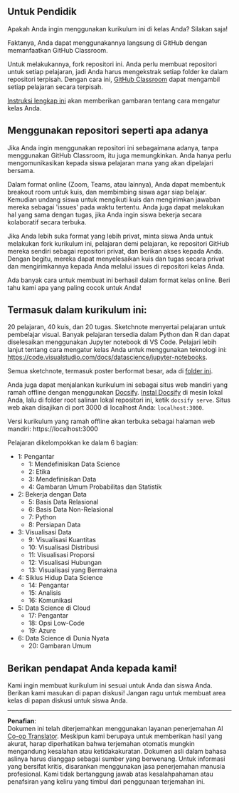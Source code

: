 <!--
CO_OP_TRANSLATOR_METADATA:
{
  "original_hash": "f7440be10c17a8a9262713af3d2818a9",
  "translation_date": "2025-09-06T19:59:18+00:00",
  "source_file": "for-teachers.md",
  "language_code": "id"
}
-->
## Untuk Pendidik

Apakah Anda ingin menggunakan kurikulum ini di kelas Anda? Silakan saja!

Faktanya, Anda dapat menggunakannya langsung di GitHub dengan memanfaatkan GitHub Classroom.

Untuk melakukannya, fork repositori ini. Anda perlu membuat repositori untuk setiap pelajaran, jadi Anda harus mengekstrak setiap folder ke dalam repositori terpisah. Dengan cara ini, [GitHub Classroom](https://classroom.github.com/classrooms) dapat mengambil setiap pelajaran secara terpisah.

[Instruksi lengkap ini](https://github.blog/2020-03-18-set-up-your-digital-classroom-with-github-classroom/) akan memberikan gambaran tentang cara mengatur kelas Anda.

## Menggunakan repositori seperti apa adanya

Jika Anda ingin menggunakan repositori ini sebagaimana adanya, tanpa menggunakan GitHub Classroom, itu juga memungkinkan. Anda hanya perlu mengomunikasikan kepada siswa pelajaran mana yang akan dipelajari bersama.

Dalam format online (Zoom, Teams, atau lainnya), Anda dapat membentuk breakout room untuk kuis, dan membimbing siswa agar siap belajar. Kemudian undang siswa untuk mengikuti kuis dan mengirimkan jawaban mereka sebagai 'issues' pada waktu tertentu. Anda juga dapat melakukan hal yang sama dengan tugas, jika Anda ingin siswa bekerja secara kolaboratif secara terbuka.

Jika Anda lebih suka format yang lebih privat, minta siswa Anda untuk melakukan fork kurikulum ini, pelajaran demi pelajaran, ke repositori GitHub mereka sendiri sebagai repositori privat, dan berikan akses kepada Anda. Dengan begitu, mereka dapat menyelesaikan kuis dan tugas secara privat dan mengirimkannya kepada Anda melalui issues di repositori kelas Anda.

Ada banyak cara untuk membuat ini berhasil dalam format kelas online. Beri tahu kami apa yang paling cocok untuk Anda!

## Termasuk dalam kurikulum ini:

20 pelajaran, 40 kuis, dan 20 tugas. Sketchnote menyertai pelajaran untuk pembelajar visual. Banyak pelajaran tersedia dalam Python dan R dan dapat diselesaikan menggunakan Jupyter notebook di VS Code. Pelajari lebih lanjut tentang cara mengatur kelas Anda untuk menggunakan teknologi ini: https://code.visualstudio.com/docs/datascience/jupyter-notebooks.

Semua sketchnote, termasuk poster berformat besar, ada di [folder ini](../../sketchnotes).

Anda juga dapat menjalankan kurikulum ini sebagai situs web mandiri yang ramah offline dengan menggunakan [Docsify](https://docsify.js.org/#/). [Instal Docsify](https://docsify.js.org/#/quickstart) di mesin lokal Anda, lalu di folder root salinan lokal repositori ini, ketik `docsify serve`. Situs web akan disajikan di port 3000 di localhost Anda: `localhost:3000`.

Versi kurikulum yang ramah offline akan terbuka sebagai halaman web mandiri: https://localhost:3000

Pelajaran dikelompokkan ke dalam 6 bagian:

- 1: Pengantar
    - 1: Mendefinisikan Data Science
    - 2: Etika
    - 3: Mendefinisikan Data
    - 4: Gambaran Umum Probabilitas dan Statistik
- 2: Bekerja dengan Data
    - 5: Basis Data Relasional
    - 6: Basis Data Non-Relasional
    - 7: Python
    - 8: Persiapan Data
- 3: Visualisasi Data
    - 9: Visualisasi Kuantitas
    - 10: Visualisasi Distribusi
    - 11: Visualisasi Proporsi
    - 12: Visualisasi Hubungan
    - 13: Visualisasi yang Bermakna
- 4: Siklus Hidup Data Science
    - 14: Pengantar
    - 15: Analisis
    - 16: Komunikasi
- 5: Data Science di Cloud
    - 17: Pengantar
    - 18: Opsi Low-Code
    - 19: Azure
- 6: Data Science di Dunia Nyata
    - 20: Gambaran Umum

## Berikan pendapat Anda kepada kami!

Kami ingin membuat kurikulum ini sesuai untuk Anda dan siswa Anda. Berikan kami masukan di papan diskusi! Jangan ragu untuk membuat area kelas di papan diskusi untuk siswa Anda.

---

**Penafian**:  
Dokumen ini telah diterjemahkan menggunakan layanan penerjemahan AI [Co-op Translator](https://github.com/Azure/co-op-translator). Meskipun kami berupaya untuk memberikan hasil yang akurat, harap diperhatikan bahwa terjemahan otomatis mungkin mengandung kesalahan atau ketidakakuratan. Dokumen asli dalam bahasa aslinya harus dianggap sebagai sumber yang berwenang. Untuk informasi yang bersifat kritis, disarankan menggunakan jasa penerjemahan manusia profesional. Kami tidak bertanggung jawab atas kesalahpahaman atau penafsiran yang keliru yang timbul dari penggunaan terjemahan ini.
